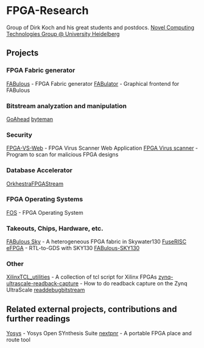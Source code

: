 # FPGA-Research
Group of Dirk Koch and his great students and postdocs.
[Novel Computing Technologies Group @ University Heidelberg](https://www.ziti.uni-heidelberg.de/de/forschung/nct.html)

## Projects

### FPGA Fabric generator
[FABulous](https://github.com/FPGA-Research/FABulous) - FPGA Fabric generator
[FABulator](https://github.com/FPGA-Research/FABulator) - Graphical frontend for FABulous

### Bitstream analyzation and manipulation
[GoAhead](https://github.com/FPGA-Research/GoAhead)
[byteman](https://github.com/FPGA-Research/byteman)

### Security
[FPGA-VS-Web](https://github.com/FPGA-Research/FPGA-VS-Web) - FPGA Virus Scanner Web Application
[FPGA Virus scanner](https://github.com/FPGA-Research/FPGAVirusScanne) -  Program to scan for malicious FPGA designs

### Database Accelerator
[OrkhestraFPGAStream](https://github.com/FPGA-Research/OrkhestraFPGAStream)

### FPGA Operating Systems
[FOS](https://github.com/FPGA-Research/fos) - FPGA Operating System

### Takeouts, Chips, Hardware, etc. 
[FABulous Sky](https://github.com/FPGA-Research/FABulous-Sky---a-heterogeneous-FPGA-fabric-in-Skywater130) - A heterogeneous FPGA fabric in Skywater130
[FuseRISC](https://github.com/FPGA-Research/fuserisc)
[eFPGA](https://github.com/FPGA-Research/eFPGA---RTL-to-GDS-with-SKY130) - RTL-to-GDS with SKY130
[FABulous-SKY130](https://github.com/FPGA-Research/FABulous-SKY130)

### Other
[XilinxTCL_utilities](https://github.com/FPGA-Research/XilinxTCL_utilities) - A collection of tcl script for Xilinx FPGAs
[zynq-ultrascale-readback-capture](https://github.com/FPGA-Research/zynq-ultrascale-readback-capture) - How to do readback capture on the Zynq UltraScale
[readdebugbitstream](https://github.com/FPGA-Research/readdebugbitstream)

## Related external projects, contributions and further readings
[Yosys](https://github.com/YosysHQ/yosys) -  Yosys Open SYnthesis Suite
[nextpnr](https://github.com/YosysHQ/nextpnr) - A portable FPGA place and route tool
